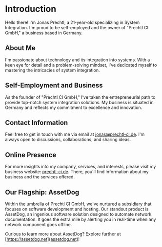 # Introduction

Hello there! I'm Jonas Prechtl, a 21-year-old specializing in System Integration. I'm proud to be self-employed and the owner of "Prechtl CI GmbH," a business based in Germany.

## About Me

I'm passionate about technology and its integration into systems. With a keen eye for detail and a problem-solving mindset, I've dedicated myself to mastering the intricacies of system integration.

## Self-Employment and Business

As the founder of "Prechtl CI GmbH," I've taken the entrepreneurial path to provide top-notch system integration solutions. My business is situated in Germany and reflects my commitment to excellence and innovation.

## Contact Information

Feel free to get in touch with me via email at jonas@prechtl-ci.de. I'm always open to discussions, collaborations, and sharing ideas.

## Online Presence

For more insights into my company, services, and interests, please visit my business website: [prechtl-ci.de](https://prechtl-ci.de). There, you'll find information about my business and the services offered.

## Our Flagship: AssetDog

Within the umbrella of Prechtl CI GmbH, we've nurtured a subsidiary that focuses on software development and hosting. Our standout product is AssetDog, an ingenious software solution designed to automate network documentation. It goes the extra mile by alerting you in real-time when any network component goes offline.

Curious to learn more about AssetDog? Explore further at [https://assetdog.net](assetdog.net)!


<!---
jonasprechtl/jonasprechtl is a ✨ special ✨ repository because its `README.md` (this file) appears on your GitHub profile.
You can click the Preview link to take a look at your changes.
--->
